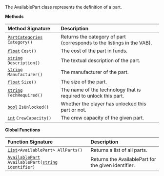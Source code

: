 The AvailablePart class represents the definition of a part.

**Methods**

| Method Signature | Description |
| :--- | :--- |
| [`PartCategories`](Enumeration-Type) `Category()` | Returns the category of part (corresponds to the listings in the VAB). |
| [`float`](Numeric-Type) `Cost()` | The cost of the part in funds. |
| [`string`](String-Type) `Description()` | The textual description of the part. |
| [`string`](String-Type) `Manufacturer()` | The manufacturer of the part. |
| [`float`](Numeric-Type) `Size()` | The size of the part. |
| [`string`](String-Type) `TechRequired()` | The name of the technology that is required to unlock this part. |
| [`bool`](Boolean-Type) `IsUnlocked()` | Whether the player has unlocked this part or not. |
| [`int`](Numeric-Type) `CrewCapacity()` | The crew capacity of the given part. |

**Global Functions**

| Function Signature| Description |
| :--- | :--- |
| [`List`](List-Type)`<AvailablePart> AllParts()` | Returns a list of all parts. |
| [`AvailablePart`](AvailablePart-Type) `AvailablePart(`[`string`](String-Type)` identifier)` | Returns the AvailablePart for the given identifier. |
